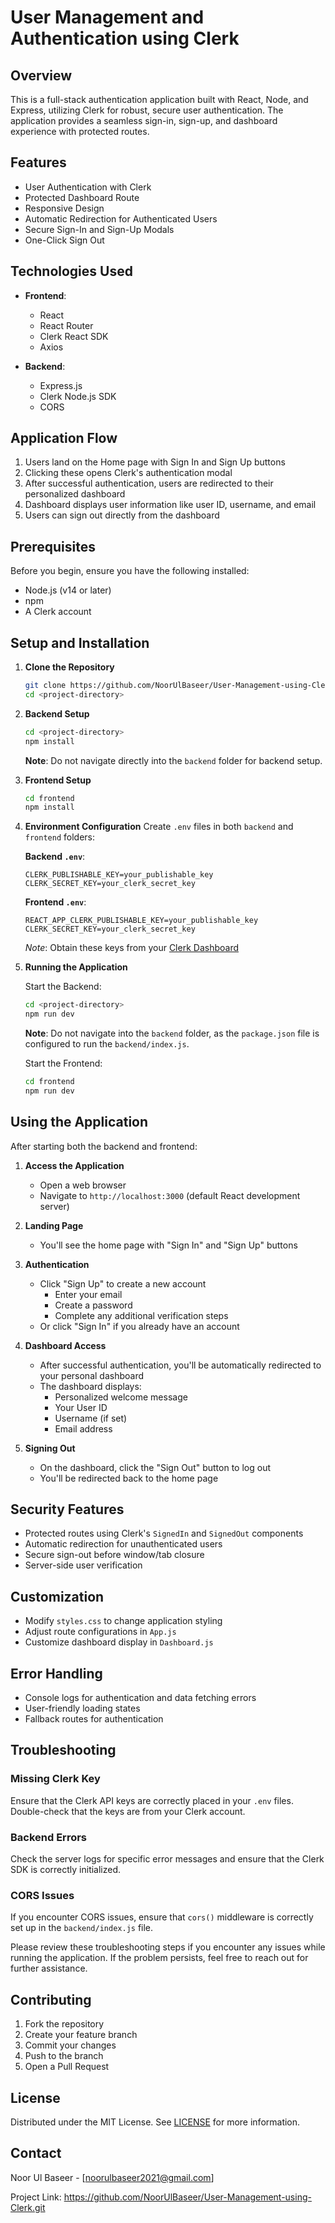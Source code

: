 # User Management and Authentication using Clerk 

## Overview

This is a full-stack authentication application built with React, Node, and Express, utilizing Clerk for robust, secure user authentication. The application provides a seamless sign-in, sign-up, and dashboard experience with protected routes.

## Features

- User Authentication with Clerk
- Protected Dashboard Route
- Responsive Design
- Automatic Redirection for Authenticated Users
- Secure Sign-In and Sign-Up Modals
- One-Click Sign Out

## Technologies Used

- **Frontend**: 
  - React
  - React Router
  - Clerk React SDK
  - Axios

- **Backend**:
  - Express.js
  - Clerk Node.js SDK
  - CORS

## Application Flow

1. Users land on the Home page with Sign In and Sign Up buttons
2. Clicking these opens Clerk's authentication modal
3. After successful authentication, users are redirected to their personalized dashboard
4. Dashboard displays user information like user ID, username, and email
5. Users can sign out directly from the dashboard

## Prerequisites

Before you begin, ensure you have the following installed:
- Node.js (v14 or later)
- npm 
- A Clerk account

## Setup and Installation

1. **Clone the Repository**
   ```bash
   git clone https://github.com/NoorUlBaseer/User-Management-using-Clerk.git
   cd <project-directory>
   ```

2. **Backend Setup**
   ```bash
   cd <project-directory>
   npm install
   ```
   **Note**: Do not navigate directly into the `backend` folder for backend setup.

3. **Frontend Setup**
   ```bash
   cd frontend
   npm install
   ```

4. **Environment Configuration**
   Create `.env` files in both `backend` and `frontend` folders:

   **Backend `.env`**:
   ```
   CLERK_PUBLISHABLE_KEY=your_publishable_key
   CLERK_SECRET_KEY=your_clerk_secret_key
   ```

   **Frontend `.env`**:
   ```
   REACT_APP_CLERK_PUBLISHABLE_KEY=your_publishable_key
   CLERK_SECRET_KEY=your_clerk_secret_key
   ```

   *Note*: Obtain these keys from your [Clerk Dashboard](https://dashboard.clerk.dev/)

5. **Running the Application**

   Start the Backend:
   ```bash
   cd <project-directory>
   npm run dev
   ```
   **Note**: Do not navigate into the `backend` folder, as the `package.json` file is configured to run the `backend/index.js`. 

   Start the Frontend:
   ```bash
   cd frontend
   npm run dev
   ```

## Using the Application

After starting both the backend and frontend:

1. **Access the Application**
   - Open a web browser
   - Navigate to `http://localhost:3000` (default React development server)

2. **Landing Page**
   - You'll see the home page with "Sign In" and "Sign Up" buttons

3. **Authentication**
   - Click "Sign Up" to create a new account
     - Enter your email
     - Create a password
     - Complete any additional verification steps
   - Or click "Sign In" if you already have an account

4. **Dashboard Access**
   - After successful authentication, you'll be automatically redirected to your personal dashboard
   - The dashboard displays:
     - Personalized welcome message
     - Your User ID
     - Username (if set)
     - Email address

5. **Signing Out**
   - On the dashboard, click the "Sign Out" button to log out
   - You'll be redirected back to the home page

## Security Features

- Protected routes using Clerk's `SignedIn` and `SignedOut` components
- Automatic redirection for unauthenticated users
- Secure sign-out before window/tab closure
- Server-side user verification

## Customization

- Modify `styles.css` to change application styling
- Adjust route configurations in `App.js`
- Customize dashboard display in `Dashboard.js`

## Error Handling

- Console logs for authentication and data fetching errors
- User-friendly loading states
- Fallback routes for authentication

## Troubleshooting

### Missing Clerk Key
Ensure that the Clerk API keys are correctly placed in your `.env` files. Double-check that the keys are from your Clerk account.

### Backend Errors
Check the server logs for specific error messages and ensure that the Clerk SDK is correctly initialized.

### CORS Issues
If you encounter CORS issues, ensure that `cors()` middleware is correctly set up in the `backend/index.js` file.

Please review these troubleshooting steps if you encounter any issues while running the application. If the problem persists, feel free to reach out for further assistance.

## Contributing

1. Fork the repository
2. Create your feature branch
3. Commit your changes 
4. Push to the branch 
5. Open a Pull Request

## License

Distributed under the MIT License. See [LICENSE](LICENSE.txt) for more information.

## Contact

Noor Ul Baseer - [noorulbaseer2021@gmail.com]

Project Link: https://github.com/NoorUlBaseer/User-Management-using-Clerk.git
